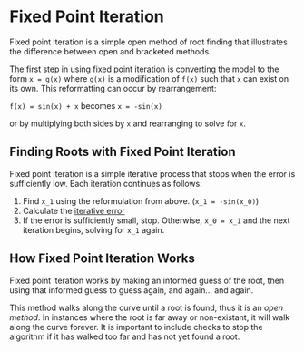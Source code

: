 # Fixed Point Iteration

Fixed point iteration is a simple open method of root finding that illustrates the difference between open and bracketed methods.

The first step in using fixed point iteration is converting the model to the form `x = g(x)` where `g(x)` is a modification of `f(x)` such that `x` can exist on its own. This reformatting can occur by rearrangement:

`f(x) = sin(x) + x` becomes `x = -sin(x)`

or by multiplying both sides by `x` and rearranging to solve for `x`.

## Finding Roots with Fixed Point Iteration

Fixed point iteration is a simple iterative process that stops when the error is sufficiently low. Each iteration continues as follows:

1. Find `x_1` using the reformulation from above. (`x_1 = -sin(x_0)`)
2. Calculate the [iterative error](/error)
3. If the error is sufficiently small, stop. Otherwise, `x_0 = x_1` and the next iteration begins, solving for `x_1` again.

## How Fixed Point Iteration Works

Fixed point iteration works by making an informed guess of the root, then using that informed guess to guess again, and again... and again.

This method walks along the curve until a root is found, thus it is an *open method*. In instances where the root is far away or non-existant, it will walk along the curve forever. It is important to include checks to stop the algorithm if it has walked too far and has not yet found a root.
